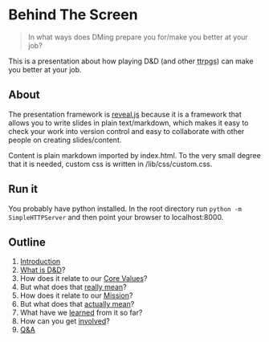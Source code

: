 # Behind The Screen

> In what ways does DMing prepare you for/make you better at your job?

This is a presentation about how playing D&D (and other <abbr title="tabletop role playing games">ttrpgs</abbr>) can make you better at your job.

## About

The presentation framework is [reveal.js] because it is a framework that allows you to write slides in plain text/markdown, which makes it easy to check your work into version control and easy to collaborate with other people on creating slides/content.

Content is plain markdown imported by index.html. To the very small degree that it is needed, custom css is written in /lib/css/custom.css.

## Run it

You probably have python installed. In the root directory run `python -m SimpleHTTPServer` and then point your browser to localhost:8000.

## Outline

1. [Introduction]
2. [What is D&D]?
3. How does it relate to our [Core Values]?
4. But what does that [really mean]?
5. How does it relate to our [Mission]?
6. But what does that [actually mean]?
7. What have we [learned] from it so far?
8. How can you get [involved]?
9. [Q&A]

[Introduction]: 00_introduction.md
[What is D&D]: 01_what.md
[Core Values]: 02_values.md
[really mean]: 03_really_mean.md
[Mission]: 04_mission.md
[actually mean]: 05_actually_mean.md
[learned]: 06_learned.md
[involved]: 07_involved.md
[Q&A]: 08_qa.md
[reveal.js]: https://github.com/hakimel/reveal.js/
